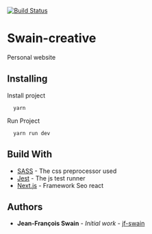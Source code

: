 [![Build Status](https://travis-ci.org/jf-swain/swain-creative.svg?branch=master)](https://travis-ci.org/jf-swain/swain-creative)

# Swain-creative

Personal website

## Installing

Install project

```
  yarn
```

Run Project

```
  yarn run dev
```

## Build With

* [SASS](https://sass-lang.com/) - The css preprocessor used
* [Jest](https://jestjs.io/) - The js test runner
* [Next.js](https://github.com/zeit/next.js/) - Framework Seo react

## Authors

* **Jean-François Swain** - *Initial work* - [jf-swain](https://github.com/jf-swain)
